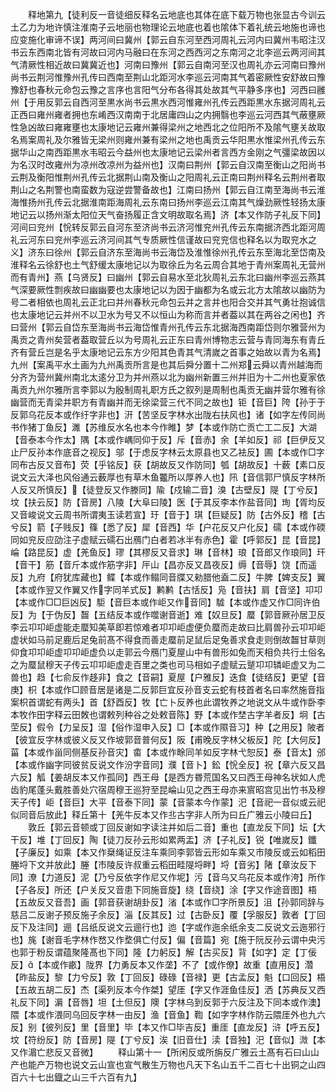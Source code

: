 <!-- { "loadSidebar": true } -->
　　释地第九【徒利反一音徒细反释名云地底也其体在底下载万物也张显古今训云土乙力为地许慎注淮南子云地丽也物理论云地底也着也隂体下着礼统云地施也谛也应变施化审谛不误】两河间曰冀州【郭云自东河至西河周礼云河内曰冀州韦昭注汉书云东西南北皆有河故曰河内马融曰在东河之西西河之东南河之北李巡云两河间其气清厥性相近故曰冀冀近也】河南曰豫州【郭云自南河至汉也周礼亦云河南曰豫州尚书云荆河惟豫州孔传曰西南至荆山北距河水李巡云河南其气着密厥性安舒故曰豫豫舒也春秋元命包云豫之言序也言阳气分布各得其处故其气平静多序也】河西曰雝州【于用反郭云自西河至黒水尚书云黒水西河惟雍州孔传云西距黒水东据河周礼云正西曰雍州雍者拥也东崤西汉南南于北居庸四山之内拥翳也李巡云河西其气蔽壅厥性急凶故曰雍雍壅也太康地记云雍州兼得梁州之地西北之位阳所不及隂气壅关故取名焉案周礼及尔雅皆无梁州则雍州兼有梁州之地也禹贡云华阳黒水惟梁州孔传云东据华山之南西距黒水韦昭云今益州也太康地记云梁州者言西方金刚之气彊梁故因以为名汉时改雍州为凉州改凉州为益州也】汉南曰荆州【郭云自汉南至衡山之阳尚书云荆及衡阳惟荆州孔传云北据荆山南及衡山之阳周礼云正南曰荆州释名云荆州者取荆山之名荆警也南蛮数为寇逆尝警备故也】江南曰扬州【郭云自江南至海尚书云淮海惟扬州孔传云北据淮南距海周礼云东南曰扬州李巡云江南其气燥劲厥性轻扬太康地记云以扬州渐太阳位天气奋扬履正含文明故取名焉】济【本又作防子礼反下同】河间曰兖州【恱转反郭云自河东至济尚书云济河惟兖州孔传云东南据济西北距河周礼云河东曰兖州李巡云济河间其气专质厥性信谨故曰兖兖信也释名以为取兖水之义】济东曰徐州【郭云自济东至海尚书云海岱及淮惟徐州孔传云东至海北至岱南及淮释名云徐舒也土气舒缓太康地记以为取徐丘为名云周合其地于青州案周礼无营州而有青州】燕【乌贤反】曰幽州【郭云自易水至北狄周礼云东北曰幽州李巡云燕其气深要厥性剽疾故曰幽幽要也太康地记以为因于幽都为名或云北方太隂故以幽防为号二者相依也周礼云正北曰并州春秋元命包云并之言并也阳合交并其气勇壮抱诚信也太康地记云并州不以卫水为号又不以恒山为称而言并者葢以其在两谷之闲也】齐曰营州【郭云自岱东至海尚书云海岱惟青州孔传云东北据海西南距岱则尔雅营州为禹贡之青州矣营者葢取营丘以为号周礼云正东曰青州博物志云营与青同海东有青丘齐有营丘岂是名乎太康地记云东方少阳其色青其气清嵗之首事之始故以青为名焉】九州【案禹平水土画为九州禹贡所言是也其后舜分置十二州郑云舜以青州越海而分齐为营州冀州南北太逺分卫为并州燕以北为幽州新置三州并旧为十二州也夏家依禹贡九州尔雅所言李郭以为殷制周礼职方氏之叙列是周制也禹贡无幽并营尔雅有徐幽营而无青梁并职方有青幽并而无徐梁营三代不同之故也】钜【音巨】陓【孙于于反郭乌花反本或作纡字非也】汧【苦坚反字林水出陇右扶风也】诸【如字左传同尚书作猪丁鱼反】濉【苏维反水名也本今作睢】梦【本或作防亡贡亡工二反】大湖【音泰本今作太】隅【本或作嵎同仰于反】斥【音赤】余【羊如反】祁【巨伊反又止尸反孙本作底音之视反】邬【于虑反字林云太原县也又乙袪反】圃【本或作□字同布古反又音布】荧【乎铭反】获【胡故反又作防同】瓠【胡故反】十薮【素口反说文云大泽也风俗通云薮厚也有草木鱼龞所以厚养人也】阠【音信郭尸慎反字林所人反又所慎反】【徒登反又作滕同】隃【戍输二音】溴【古壁反】隄【丁兮反】坟【扶云反】防【音房】八陵【大阜曰陵】医【于其反李本作盐音同】珣【胥均反又音峻说文云周书所谓夷玉读若宣】玗【音于】琪【巨疑反】防【古外反】稽【古兮反】箭【子贱反】篠【悉了反】犀【音西】华【户花反又户化反】礝【本或作碝同如兖反应劭注子虚赋云礝石出鴈门白者若冰半有赤色】霍【呼郭反】昆【音昆】崘【路昆反】虚【羌鱼反】璆【其樛反又音求】琳【音林】琅【音郎又作琅同】玕【音干】筋【音斤本或作筋字非】厈山【昌亦反又昌夜反】缛【音辱】饶【而遥反】九府【府犹库藏也】鲽【本或作鳎同音牒又勑腊他盍二反】牛脾【婢支反】翼【本或作翌又作翼又作字同羊式反】鹣鹣【古恬反】凫【音扶】肩【音坚】卭卭【本或作□□巨凶反】駏【音巨本或作岠又作音同】驉【本或作虚又作□同许伯反】为【于伪反】齧【五结反本或作噬谢音逝】难【奴旦反】蟨【郭音厥孙居卫反李云卭卭岠虚能走蟨知美草即若惊难者卭卭岠虚便负蟨而走故曰比肩兽孙云卭卭岠虚状如马前足鹿后足兔前髙不得食而善走蟨前足鼠后足兔善求食走则倒故齧甘草则仰食卭卭岠虚卭卭岠虚负以走郭云今鴈门夏屋山中有兽形如兔而天相负共行土俗名之为蟨鼠穆天子传云卭卭岠虚走百里之类也司马相如子虚赋云蹵卭卭辚岠虚又为二兽也】趋【七俞反作趍非】食之【音嗣】夏屋【户雅反】迭食【徒结反】更望【音庚】枳【本或作□顾音居是诸是二反郭巨宜反孙音支云蛇有枝首者名曰率然施音指案枳首谓蛇有两头】首【舒酉反】牧【亡卜反养也此谓牧养之地说文从牛或作卧李本牧作田字释云田敇也谓敕列种谷之处敕音陈】野【本或作埜古字羊者反】坰【古茔反】假令【力呈反】湿【俗作湿申入反】□【本或作隰音习】种【之用反】陂者【彼宜反字林或彼义反又作坡郭音普何反】阪【甫晚反字林父板反】陀【大何反】菑【本或作甾同侧基反孙音灾】畬【本或作畭同羊如反字林弋恕反】泰【音太】邠【本或作幽字同彼贫反说文作汾字音同】濮【音卜】鈆【恱全反】祝【章六反又昌六反】觚【姜胡反本又作孤同】西王母【是西方昬荒国名又曰西王母神名状如人虎齿豹尾蓬头戴胜善处穴宿周穆王巡狩至昆崘山见之西王母亦来賔昭宫见出竹书及穆天子传】岠【音巨】大平【音泰下同】蒙【音蒙本今作蒙】汜【音祀一音似或云祀似同音后放此】释丘第十【羌牛反本又作丠古字非人所为曰丘广雅云小陵曰丘】
　　敦丘【郭云音顿或丁回反谢如字读注并如后二音】重也【直龙反下同】坛【大干反】堆【丁回反】陶【徒刀反孙云形如累两盂】济【子礼反】锐【唯嵗反】鑯【子廉反】如乘【本又作椉绳证反注车乘同李郭皆云形如车乘又市陵反或云如稻田塍埒下文并放此】塍【市陵反许叔重云稻田畦隄埒畔】埒【音劣】陼【章汝反下同】潦【力道反】泥【乃兮反依字作尼又作坭】污【音乌又乌花反本或作洿】所作【子各反】所还【户关反又音患下同施音旋】绕【音绕】涂【字又作途音图】梧【五故反又音吾】画【郭音获谢胡卦反】渻【本或作□字所景反】沮【孙郭同辞与慈吕二反谢子预反施子余反】淄【反其反】过【古卧反】覆【孚服反】敦者【丁回反下及注同】逦【吕纸反说文云逦行也】迆【字或作迤余纸余支二反说文云迤邪行也】旄【谢音毛字林作嵍又作堥俱亡付反】偏【音篇】宛【施于阮反孙云谓中央污也郭于粉反谓蕴聚隆髙也下同】隆【力躬反】解【古买反】背【如字】定【丁佞反】【本或作畞】陇界【力勇反本又作垄】不了【或作僚】故重【直用反】濳【昨盐反】黎【力兮反】敦【丁回反】碌碌【音禄】更【古孟反】魁【口回反】梧【五故五胡二反】杰【渠列反本今作桀】望厓【字又作涯鱼佳反】洒【苏典反又西礼反下同】漘【音唇】坦【土但反】隩【字林乌到反郭于六反注及下同本或作澳】隈【本或作渨同乌回反字林一由反】渔【音鱼】鞫【如字字林作防云隈厓外也九六反】别【彼列反】里【音里】毕【本又作□毕吉反】重厓【直龙反】浒【呼五反】坟【符纷反】防【音房】隄【丁兮反】涘【旧音仕】渎【音独】汜【音似】溦【本又作湄亡悲反又音微】
　　释山第十一【所闲反或所旃反广雅云土髙有石曰山山产也能产万物也说文云山宣也宣气散生万物也凡天下名山五千二百七十出铜之山四百六十七出鐡之山三千六百有九】
